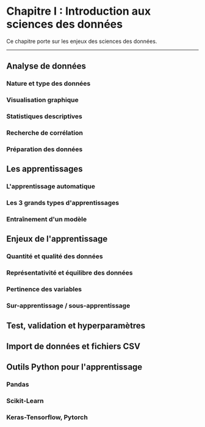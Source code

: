 # Chapitre I : Introduction aux sciences des données

Ce chapitre porte sur les enjeux des sciences des données.

---

## Analyse de données

### Nature et type des données

### Visualisation graphique

### Statistiques descriptives

### Recherche de corrélation

### Préparation des données

## Les apprentissages

### L'apprentissage automatique

### Les 3 grands types d'apprentissages

### Entraînement d'un modèle

## Enjeux de l'apprentissage

### Quantité et qualité des données

### Représentativité et équilibre des données

### Pertinence des variables

### Sur-apprentissage / sous-apprentissage

## Test, validation et hyperparamètres

## Import de données et fichiers CSV

## Outils Python pour l'apprentissage

### Pandas

### Scikit-Learn

### Keras-Tensorflow, Pytorch